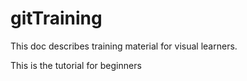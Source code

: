 # gitTraining
This doc describes training material for visual learners.

This is the tutorial for beginners